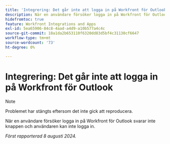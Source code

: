 ```yaml
---
title: 'Integrering: Det går inte att logga in på Workfront för Outlook'
description: När en användare försöker logga in på Workfront för Outlook svarar inte knappen och användaren kan inte logga in.
hidefromtoc: true
feature: Workfront Integrations and Apps
exl-id: 5ea65906-84c8-4aad-a4d9-a10b577a4c4c
source-git-commit: 18a1da2b653110f6320dd83d5bf4c31130cf6647
workflow-type: tm+mt
source-wordcount: '73'
ht-degree: 0%

---
```


# Integrering: Det går inte att logga in på Workfront för Outlook

>[!NOTE]
>
>Problemet har stängts eftersom det inte gick att reproducera.

När en användare försöker logga in på Workfront för Outlook svarar inte knappen och användaren kan inte logga in.

_Först rapporterad 8 augusti 2024._
